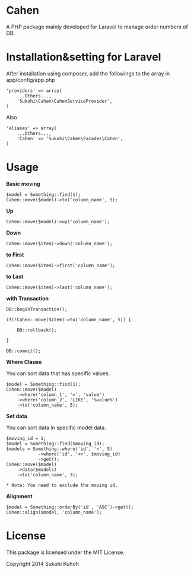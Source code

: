 Cahen
=====

A PHP package mainly developed for Laravel to manage order numbers of DB.

Installation&setting for Laravel
====

After installation using composer, add the followings to the array in  app/config/app.php

    'providers' => array(  
        ...Others...,  
        'Sukohi\Cahen\CahenServiceProvider',
    )

Also

    'aliases' => array(  
        ...Others...,  
        'Cahen' => 'Sukohi\Cahen\Facades\Cahen',
    )

Usage
====

**Basic moving**

    $model = Something::find(1);
    Cahen::move($model)->to('column_name', 5);

**Up**

    Cahen::move($model)->up('column_name');

**Down**

    Cahen::move($item)->down('column_name');
		
**to First**

    Cahen::move($item)->first('column_name');

**to Last**

    Cahen::move($item)->last('column_name');
    
**with Transaction**

    DB::beginTransaction();
    
    if(!Cahen::move($item)->to('column_name', 5)) {
    	
	    DB::rollback();
	
    }
    
    DB::commit();
    
    
**Where Clause**

You can sort data that has specific values.

    $model = Something::find(1);
    Cahen::move($model)
        ->where('column_1', '=', 'value')
        ->where('column_2', 'LIKE', '%value%')
        ->to('column_name', 5);

**Set data**

You can sort data in specific model data.

    $moving_id = 1;
    $model = Something::find($moving_id);
    $models = Something::where('id', '<', 5)
                ->where('id', '<>', $moving_id)
                ->get();
    Cahen::move($model)
        ->data($models)
        ->to('column_name', 3);

    * Note: You need to exclude the moving id.

**Alignment**

    $model = Something::orderBy('id', 'ASC')->get();
    Cahen::align($model, 'column_name');

License
====

This package is licensed under the MIT License.

Copyright 2014 Sukohi Kuhoh
